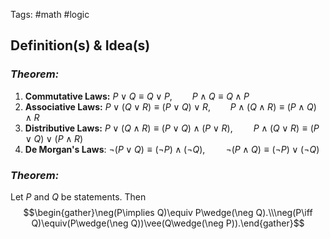 Tags: #math #logic
## Definition(s) & Idea(s)
### *Theorem:*
1. **Commutative Laws:** $P\vee Q\equiv Q\vee P,\qquad P\wedge Q\equiv Q\wedge P$
2. **Associative Laws:** $P\vee(Q\vee R)\equiv (P\vee Q)\vee R,\qquad P\wedge(Q\wedge R)\equiv(P\wedge Q)\wedge R$
3. **Distributive Laws:**
	$P\vee(Q\wedge R)\equiv(P\vee Q)\wedge(P\vee R),\quad\quad P\wedge(Q\vee R)\equiv(P\vee Q)\vee(P\wedge R)$
4. **De Morgan's Laws**: $\neg(P\vee Q)\equiv(\neg P)\wedge(\neg Q),\quad\quad\neg(P\wedge Q)\equiv(\neg P)\vee(\neg Q)$

### *Theorem:*
Let $P$ and $Q$ be statements. Then$$\begin{gather}\neg(P\implies Q)\equiv P\wedge(\neg Q).\\\neg(P\iff Q)\equiv(P\wedge(\neg Q))\vee(Q\wedge(\neg P)).\end{gather}$$
